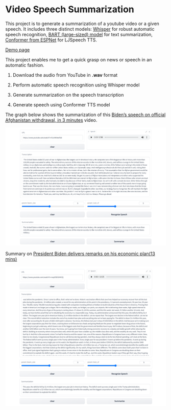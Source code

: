 # Video Speech Summarization

This project is to generate a summarization of a youtube video or a given speech. It includes three distinct models:
[Whisper](https://github.com/openai/whisper) for robust automatic speech recognition, 
[BART (large-sized) model](https://github.com/facebookresearch/fairseq/tree/main/examples/bart) for text summarization, 
[Conformer from ESPNet](https://github.com/espnet/espnet_model_zoo) for LJSpeech TTS. 

[Demo page](https://huggingface.co/spaces/jiedong-yang/Speech-Summarization-with-Whisper)

This project enables me to get a quick grasp on news or speech in an automatic fashion.

1. Download the audio from YouTube in **.wav** format

2. Perform automatic speech recognition using Whisper model

3. Generate summarization on the speech transcription

4. Generate speech using Conformer TTS model

The graph below shows the summarization of this [Biden’s speech on official Afghanistan withdrawal, in 3 minutes](https://www.youtube.com/watch?v=DuX4K4eeTz8) video.

![biden speech summary](https://github.com/jiedong-yang/Speech-Summarization/blob/main/results/biden-afgan-test.png)

Summary on [President Biden delivers remarks on his economic plan(13 mins)](https://www.youtube.com/watch?v=nepOSEGHHCQA)

![13 mins speech summary](https://github.com/jiedong-yang/Speech-Summarization/blob/main/results/biden-eco-plan-test.png)
